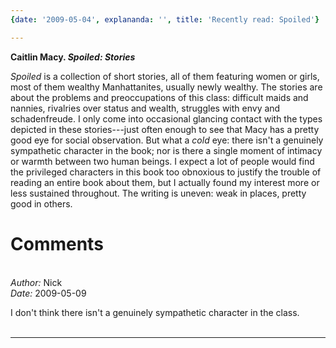 ```yaml
---
{date: '2009-05-04', explananda: '', title: 'Recently read: Spoiled'}

---
```

<strong>Caitlin Macy. <em>Spoiled: Stories</em></strong>

<em>Spoiled</em> is a collection of short stories, all of them featuring women or girls, most of them wealthy Manhattanites, usually newly wealthy.  The stories are about the problems and preoccupations of this class: difficult maids and nannies, rivalries over status and wealth, struggles with envy and schadenfreude.  I only come into occasional glancing contact with the types depicted in these stories---just often enough to see that Macy has a pretty good eye for social observation.  But what a <em>cold</em> eye: there isn't a genuinely sympathetic character in the book; nor is there a single moment of intimacy or warmth between two human beings.  I expect a lot of people would find the privileged characters in this book too obnoxious to justify the trouble of reading an entire book about them, but I actually found my interest more or less sustained throughout.  The writing is uneven: weak in places, pretty good in others.


<h1>Comments</h1>


<br/>
<em>Author:</em> Nick
<br/><em>Date:</em> 2009-05-09

I don't think there isn't a genuinely sympathetic character in the class.
<br/>
<br/>

*******************************************************************************

